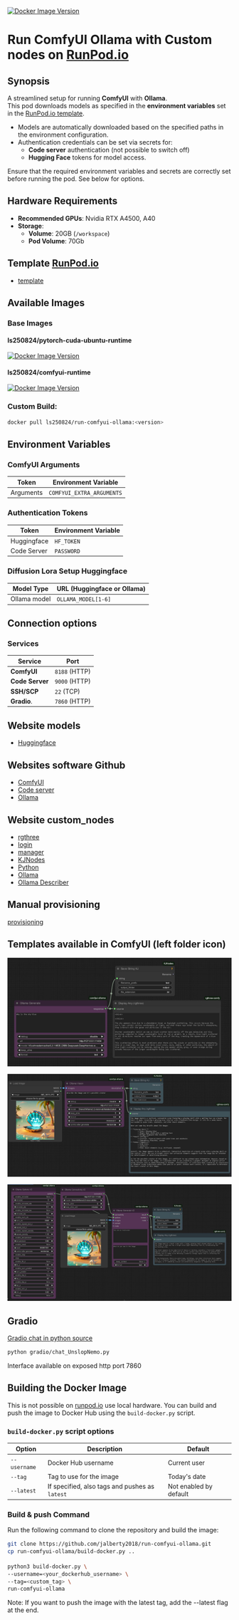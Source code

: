 [![Docker Image Version](https://img.shields.io/docker/v/ls250824/run-comfyui-ollama)](https://hub.docker.com/r/ls250824/run-comfyui-ollama)

# Run ComfyUI Ollama with Custom nodes on [RunPod.io](https://runpod.io?ref=se4tkc5o)

## Synopsis

A streamlined setup for running **ComfyUI** with **Ollama**.  
This pod downloads models as specified in the **environment variables** set in the [RunPod.io template](https://runpod.io/console/deploy?template=hx0q4csn2c&ref=se4tkc5o).  

- Models are automatically downloaded based on the specified paths in the environment configuration.  
- Authentication credentials can be set via secrets for:  
  - **Code server** authentication (not possible to switch off) 
  - **Hugging Face** tokens for model access.  

Ensure that the required environment variables and secrets are correctly set before running the pod.
See below for options.

## Hardware Requirements  
 
- **Recommended GPUs**: Nvidia RTX A4500, A40
- **Storage**:  
  - **Volume**: 20GB (`/workspace`)  
  - **Pod Volume**: 70Gb  

## Template [RunPod.io](https://runpod.io?ref=se4tkc5o)

- [template](https://runpod.io/console/deploy?template=hx0q4csn2c&ref=se4tkc5o)

## Available Images

### Base Images 

#### ls250824/pytorch-cuda-ubuntu-runtime
	
[![Docker Image Version](https://img.shields.io/docker/v/ls250824/pytorch-cuda-ubuntu-runtime)](https://hub.docker.com/r/ls250824/pytorch-cuda-ubuntu-runtime)

#### ls250824/comfyui-runtime

[![Docker Image Version](https://img.shields.io/docker/v/ls250824/comfyui-runtime)](https://hub.docker.com/r/ls250824/comfyui-runtime)

### Custom Build: 

```bash
docker pull ls250824/run-comfyui-ollama:<version>
```

## Environment Variables  

### **ComfyUI Arguments**  

| Token        | Environment Variable     |
|--------------|--------------------------|
| Arguments    | `COMFYUI_EXTRA_ARGUMENTS`|

### **Authentication Tokens**  

| Token        | Environment Variable |
|--------------|----------------------|
| Huggingface  | `HF_TOKEN`           |
| Code Server  | `PASSWORD`           |

### **Diffusion Lora Setup Huggingface**  

| Model Type        | URL (Huggingface or Ollama) |
|-------------------|-----------------------------|
| Ollama model      | `OLLAMA_MODEL[1-6]`         |

## Connection options 

### Services

| Service         | Port          |
|-----------------|---------------| 
| **ComfyUI**     | `8188` (HTTP) |
| **Code Server** | `9000` (HTTP) |
| **SSH/SCP**     | `22`   (TCP)  |
| **Gradio**.     | `7860` (HTTP) |

## Website models

- [Huggingface](https://huggingface.co/)

## Websites software Github

- [ComfyUI](https://github.com/comfyanonymous/ComfyUI)
- [Code server](https://github.com/coder/code-server)
- [Ollama](https://github.com/ollama/ollama)

## Website custom_nodes

- [rgthree](https://github.com/rgthree/rgthree-comfy)
- [login](https://github.com/liusida/ComfyUI-Login)
- [manager](https://github.com/ltdrdata/ComfyUI-Manager)
- [KJNodes](https://github.com/kijai/ComfyUI-KJNodes)
- [Python](https://github.com/pydn/ComfyUI-to-Python-Extension)
- [Ollama](https://github.com/stavsap/comfyui-ollama)
- [Ollama Describer](https://github.com/alisson-anjos/ComfyUI-Ollama-Describer)

## Manual provisioning

[provisioning](provisioning/provisioning.md)

## Templates available in ComfyUI (left folder icon)

![t2t simple](images/ollama-simple.JPG)

![i2t simple](images/ollama-vision-simple.JPG)

![i2t advanced](images/ollama-vision-advanced.JPG)

## Gradio

[Gradio chat in python source](gradio/chat_UnSlopNemo.py)

```bash
python gradio/chat_UnslopNemo.py
```

Interface available on exposed http port 7860

## Building the Docker Image 

This is not possible on [runpod.io](https://runpod.io?ref=se4tkc5o) use local hardware.
You can build and push the image to Docker Hub using the `build-docker.py` script.

### `build-docker.py` script options

| Option         | Description                                         | Default                |
|----------------|-----------------------------------------------------|------------------------|
| `--username`   | Docker Hub username                                 | Current user           |
| `--tag`        | Tag to use for the image                            | Today's date           |
| `--latest`     | If specified, also tags and pushes as `latest`      | Not enabled by default |

### Build & push Command

Run the following command to clone the repository and build the image:

```bash
git clone https://github.com/jalberty2018/run-comfyui-ollama.git
cp run-comfyui-ollama/build-docker.py ..

python3 build-docker.py \
--username=<your_dockerhub_username> \
--tag=<custom_tag> \ 
run-comfyui-ollama
```

Note: If you want to push the image with the latest tag, add the --latest flag at the end.





